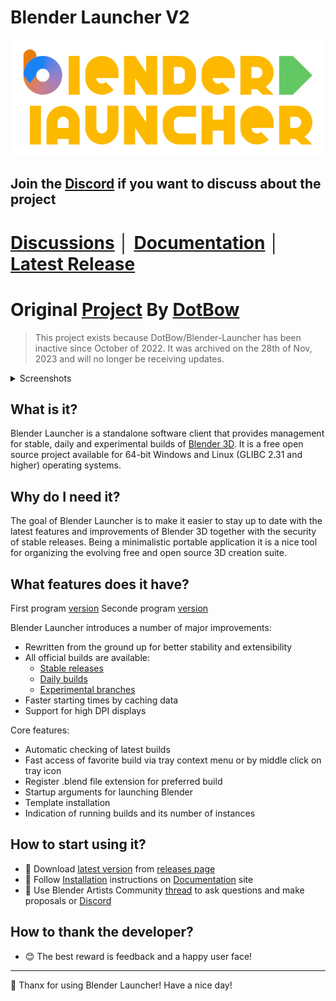 # Blender Launcher V2
![Blender Launcher Logo](docs/mkdocs/imgs/bl_logo.png)
## Join the [Discord](https://discord.gg/3jrTZFJkTd) if you want to discuss about the project 

# [Discussions](https://github.com/Victor-IX/Blender-Launcher-V2/discussions) │ [Documentation](https://Victor-IX.github.io/Blender-Launcher-V2) │ [Latest Release](https://github.com/Victor-IX/Blender-Launcher-V2/releases/latest)

# Original [Project](https://github.com/DotBow/Blender-Launcher) By [DotBow](https://github.com/DotBow)

> This project exists because DotBow/Blender-Launcher has been inactive since October of 2022. It was archived on the 28th of Nov, 2023 and will no longer be receiving updates.

<details>
<summary>Screenshots</summary>
<p></p>
<p align="center">
<img src="docs/mkdocs/imgs/library_stable.png">
</p>
<p align="center">
<img src="docs/mkdocs/imgs/downloads_daily.png">
</p>
<p align="center">
<img src="docs/mkdocs/imgs/user_favorites.png">
</p>
<p align="center">
<img src="docs/mkdocs/imgs/tray.png">
</p>
</details>

## What is it?

Blender Launcher is a standalone software client that provides management for stable, daily and experimental builds of [Blender 3D](https://www.blender.org/). It is a free open source project available for 64-bit Windows and Linux (GLIBC 2.31 and higher) operating systems.

## Why do I need it?

The goal of Blender Launcher is to make it easier to stay up to date with the latest features and improvements of Blender 3D together with the security of stable releases. Being a minimalistic portable application it is a nice tool for organizing the evolving free and open source 3D creation suite.

## What features does it have?

First program [version](https://github.com/DotBow/Blender-Version-Manager)
Seconde program [version](https://github.com/DotBow/Blender-Launcher)

Blender Launcher introduces a number of major improvements:

* Rewritten from the ground up for better stability and extensibility
* All official builds are available:
    * [Stable releases](https://download.blender.org/release/)
    * [Daily builds](https://builder.blender.org/download/daily/)
    * [Experimental branches](https://builder.blender.org/download/branches/)
* Faster starting times by caching data
* Support for high DPI displays

Core features:

* Automatic checking of latest builds
* Fast access of favorite build via tray context menu or by middle click on tray icon
* Register .blend file extension for preferred build
* Startup arguments for launching Blender
* Template installation
* Indication of running builds and its number of instances

## How to start using it?

* :floppy_disk: Download [latest version](https://github.com/Victor-IX/Blender-Launcher-V2/releases/latest) from [releases page](https://github.com/Victor-IX/Blender-Launcher-V2/releases)
* :rocket: Follow [Installation](https://Victor-IX.github.io/Blender-Launcher-V2/installation/#installing-blender-launcher) instructions on [Documentation](https://Victor-IX.github.io/Blender-Launcher-V2) site
* :speech_balloon: Use Blender Artists Community [thread](https://blenderartists.org/t/blender-launcher-standalone-software-client) to ask questions and make proposals or [Discord](https://discord.gg/3jrTZFJkTd) 

## How to thank the developer?

* :blush: The best reward is feedback and a happy user face!

***

:sparkling_heart: Thanx for using Blender Launcher! Have a nice day!
